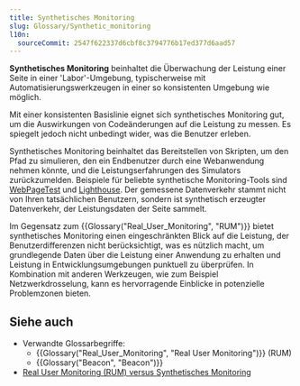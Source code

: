 ```yaml
---
title: Synthetisches Monitoring
slug: Glossary/Synthetic_monitoring
l10n:
  sourceCommit: 2547f622337d6cbf8c3794776b17ed377d6aad57
---
```


**Synthetisches Monitoring** beinhaltet die Überwachung der Leistung einer Seite in einer 'Labor'-Umgebung, typischerweise mit Automatisierungswerkzeugen in einer so konsistenten Umgebung wie möglich.

Mit einer konsistenten Basislinie eignet sich synthetisches Monitoring gut, um die Auswirkungen von Codeänderungen auf die Leistung zu messen. Es spiegelt jedoch nicht unbedingt wider, was die Benutzer erleben.

Synthetisches Monitoring beinhaltet das Bereitstellen von Skripten, um den Pfad zu simulieren, den ein Endbenutzer durch eine Webanwendung nehmen könnte, und die Leistungserfahrungen des Simulators zurückzumelden. Beispiele für beliebte synthetische Monitoring-Tools sind [WebPageTest](https://www.webpagetest.org/) und [Lighthouse](https://developer.chrome.com/docs/lighthouse/overview/). Der gemessene Datenverkehr stammt nicht von Ihren tatsächlichen Benutzern, sondern ist synthetisch erzeugter Datenverkehr, der Leistungsdaten der Seite sammelt.

Im Gegensatz zum {{Glossary("Real_User_Monitoring", "RUM")}} bietet synthetisches Monitoring einen eingeschränkten Blick auf die Leistung, der Benutzerdifferenzen nicht berücksichtigt, was es nützlich macht, um grundlegende Daten über die Leistung einer Anwendung zu erhalten und Leistung in Entwicklungsumgebungen punktuell zu überprüfen. In Kombination mit anderen Werkzeugen, wie zum Beispiel Netzwerkdrosselung, kann es hervorragende Einblicke in potenzielle Problemzonen bieten.

## Siehe auch

- Verwandte Glossarbegriffe:
  - {{Glossary("Real_User_Monitoring", "Real User Monitoring")}} (RUM)
  - {{Glossary("Beacon", "Beacon")}}
- [Real User Monitoring (RUM) versus Synthetisches Monitoring](/de/docs/Web/Performance/Guides/Rum-vs-Synthetic)
